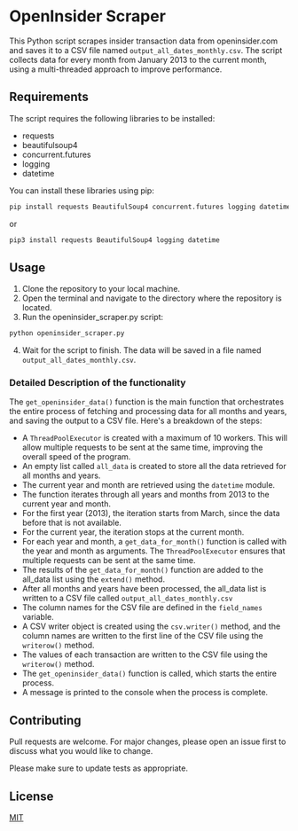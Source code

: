 # OpenInsider Scraper

This Python script scrapes insider transaction data from openinsider.com and saves it to a CSV file named `output_all_dates_monthly.csv`. The script collects data for every month from January 2013 to the current month, using a multi-threaded approach to improve performance.

## Requirements

The script requires the following libraries to be installed:
- requests
- beautifulsoup4
- concurrent.futures
- logging
- datetime

You can install these libraries using pip:
```bash
pip install requests BeautifulSoup4 concurrent.futures logging datetime
```
or
```bash
pip3 install requests BeautifulSoup4 logging datetime
```

## Usage
1. Clone the repository to your local machine.
2. Open the terminal and navigate to the directory where the repository is located.
3. Run the openinsider_scraper.py script:
```python
python openinsider_scraper.py
```
4. Wait for the script to finish. The data will be saved in a file named `output_all_dates_monthly.csv`.


### Detailed Description of the functionality
The `get_openinsider_data()` function is the main function that orchestrates the entire process of fetching and processing data for all months and years, and saving the output to a CSV file. Here's a breakdown of the steps:
- A `ThreadPoolExecutor` is created with a maximum of 10 workers. This will allow multiple requests to be sent at the same time, improving the overall speed of the program.
- An empty list called `all_data` is created to store all the data retrieved for all months and years.
- The current year and month are retrieved using the `datetime` module.
- The function iterates through all years and months from 2013 to the current year and month.
- For the first year (2013), the iteration starts from March, since the data before that is not available.
- For the current year, the iteration stops at the current month.
- For each year and month, a `get_data_for_month()` function is called with the year and month as arguments. The `ThreadPoolExecutor` ensures that multiple requests can be sent at the same time.
- The results of the `get_data_for_month()` function are added to the all_data list using the `extend()` method.
- After all months and years have been processed, the all_data list is written to a CSV file called `output_all_dates_monthly.csv`
- The column names for the CSV file are defined in the `field_names` variable.
- A CSV writer object is created using the `csv.writer()` method, and the column names are written to the first line of the CSV file using the `writerow()` method.
- The values of each transaction are written to the CSV file using the `writerow()` method.
- The `get_openinsider_data()` function is called, which starts the entire process.
- A message is printed to the console when the process is complete.




## Contributing

Pull requests are welcome. For major changes, please open an issue first
to discuss what you would like to change.

Please make sure to update tests as appropriate.
## License

[MIT](https://choosealicense.com/licenses/mit/)
